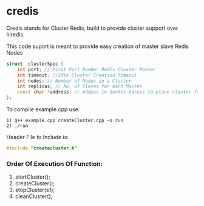 # credis
Credis stands for Cluster Redis, build to provide cluster support over hiredis.

This code suport is meant to provide easy creation of master slave Redis Nodes

```c++
struct  clusterSpec {
    int port; // First Port Number Redis Cluster Master
    int timeout; //Idle Cluster Creation Timeout
    int nodes; // Number of Nodes in a Cluster
    int replicas; // No. of Slaves for each Master
    const char *address; // Addess in Socket Adress to place cluster from
};
```

To compile example.cpp use:
```shell
1) g++ example.cpp createCluster.cpp -o run
2) ./run
```

Header File to Include is:
```c++
#include "createcluster.h"
```
### Order Of Execution Of Function:

1) startCluster(); </br>
2) createCluster(); </br>
3) stopCluster(s1); </br>
4) cleanCluster();

